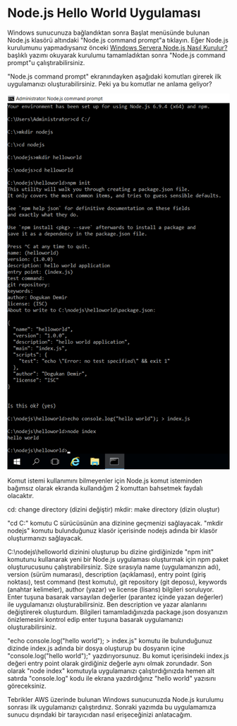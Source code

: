 # Node.js Hello World Uygulaması

Windows sunucunuza bağlandıktan sonra Başlat menüsünde bulunan Node.js klasörü altındaki "Node.js command prompt"a tıklayın. Eğer Node.js kurulumunu yapmadıysanız önceki [Windows Servera Node.js Nasıl Kurulur?](http://dogukandemir.com/tr/windows-servera-node-js-nasil-kurulur/) başlıklı yazımı okuyarak kurulumu tamamladıktan sonra "Node.js command prompt"u çalıştırabilirsiniz.

"Node.js command prompt" ekranındayken aşağıdaki komutları girerek ilk uygulamanızı oluşturabilirsiniz. Peki ya bu komutlar ne anlama geliyor?

![Node.js Hello World](https://raw.githubusercontent.com/dogukandemir/blog-posts/master/tr/nodejs-hello-world-uygulamasi/images/npm-init.png)



Komut istemi kullanımını bilmeyenler için Node.js komut isteminden bağımsız olarak ekranda kullandığım 2 komuttan bahsetmek faydalı olacaktır.

cd: change directory (dizini değiştir)
mkdir: make directory (dizin oluştur)

"cd C:\" komutu C sürücüsünün ana dizinine geçmenizi sağlayacak.
"mkdir nodejs" komutu bulunduğunuz klasör içerisinde nodejs adında bir klasör oluşturmanızı sağlayacak.

C:\nodejs\helloworld dizinini oluşturup bu dizine girdiğinizde "npm init" komutunu kullanarak yeni bir Node.js uygulaması oluşturmak için npm paket oluşturucusunu çalıştırabilirsiniz. Size sırasıyla name (uygulamanızın adı), version (sürüm numarası), description (açıklaması), entry point (giriş noktası), test command (test komutu), git repository (git deposu), keywords (anahtar kelimeler), author (yazar) ve license (lisans) bilgileri soruluyor. Enter tuşuna basarak varsayılan değerler (parantez içinde yazan değerler) ile uygulamanızı oluşturabilirsiniz. Ben description ve yazar alanlarını değiştirerek oluşturdum. Bilgileri tamamladığınızda package.json dosyanızın önizlemesini kontrol edip enter tuşuna basarak uygulamanızı oluşturabilirsiniz.

"echo console.log("hello world"); > index.js" komutu ile bulunduğunuz dizinde index.js adında bir dosya oluşturup bu dosyanın içine "console.log("hello world");" yazdırıyorsunuz. Bu komut içerisindeki index.js değeri entry point olarak girdiğiniz değerle aynı olmak zorundadır. Son olarak "node index" komutuyla uygulamanızı çalıştırdığınızda hemen alt satırda "console.log" kodu ile ekrana yazdırdığınız "hello world" yazısını göreceksiniz.

Tebrikler AWS üzerinde bulunan Windows sunucunuzda Node.js kurulumu sonrası ilk uygulamanızı çalıştırdınız. Sonraki yazımda bu uygulamamıza sunucu dışındaki bir tarayıcıdan nasıl erişeceğinizi anlatacağım.